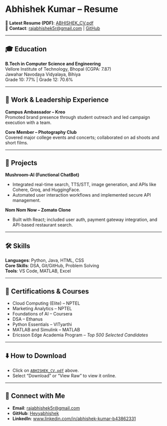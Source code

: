 # Abhishek Kumar – Resume

📄 **Latest Resume (PDF)**: [ABHISHEK_CV.pdf](./ABHISHEK_CV.pdf)  
📧 **Contact**: rajabhishek5r@gmail.com | [GitHub](https://github.com/Heyyabhishek)

---

## 🎓 Education

**B.Tech in Computer Science and Engineering**  
Vellore Institute of Technology, Bhopal (CGPA: 7.87)  
Jawahar Navodaya Vidyalaya, Bihiya  
Grade 10: 77% | Grade 12: 70.6%

---

## 💼 Work & Leadership Experience

**Campus Ambassador – Kreo**  
Promoted brand presence through student outreach and led campaign execution with a team.

**Core Member – Photography Club**  
Covered major college events and concerts; collaborated on ad shoots and short films.

---

## 🧠 Projects

**Mushroom-AI (Functional ChatBot)**  
- Integrated real-time search, TTS/STT, image generation, and APIs like Cohere, Groq, and HuggingFace.  
- Automated user interaction workflows and implemented secure API management.

**Nom Nom Now – Zomato Clone**  
- Built with React; included user auth, payment gateway integration, and API-based restaurant search.

---

## 🛠 Skills

**Languages**: Python, Java, HTML, CSS  
**Core Skills**: DSA, Git/GitHub, Problem Solving  
**Tools**: VS Code, MATLAB, Excel

---

## 📜 Certifications & Courses

- Cloud Computing (Elite) – NPTEL  
- Marketing Analytics – NPTEL  
- Foundations of AI – Coursera  
- DSA – Ethanus  
- Python Essentials – VITyarthi  
- MATLAB and Simulink – MATLAB  
- Ericsson Edge Academia Program – *Top 500 Selected Candidates*

---

## ⬇️ How to Download

- Click on [`ABHISHEK_CV.pdf`](./ABHISHEK_CV.pdf) above.
- Select “Download” or “View Raw” to view it online.

---

## 🔗 Connect with Me

- **Email**: [rajabhishek5r@gmail.com](mailto:rajabhishek5r@gmail.com)  
- **GitHub**: [Heyyabhishek](https://github.com/Heyyabhishek)  
- **LinkedIn**: www.linkedin.com/in/abhishek-kumar-b43862331

